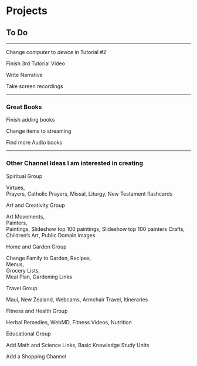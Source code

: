 # Projects
## To Do
***

Change *computer* to *device* in Tutorial #2

Finish 3rd Tutorial Video

Write Narrative

Take screen recordings

***


### Great Books

Finish adding books

Change items to streaming

Find more Audio books

***

### Other Channel Ideas I am interested in creating

Spiritual Group

Virtues,   
Prayers,
Catholic Prayers,
Missal,
Liturgy,
New Testament flashcards

Art and Creativity Group

Art Movements,   
Painters,   
Paintings,
Slideshow top 100 paintings,
Slideshow top 100 painters
Crafts,
Children’s Art,
Public Domain images

Home and Garden Group

Change Family to Garden,
Recipes,   
Menus,   
Grocery Lists,   
Meal Plan,
Gardening Links

Travel Group

Maui,
New Zealand,
Webcams,
Armchair Travel,
Itineraries

Fitness and Health Group

Herbal Remedies,
WebMD,
Fitness Videos,
Nutrition

Educational Group

Add Math and Science Links,
Basic Knowledge Study Units

Add a Shopping Channel